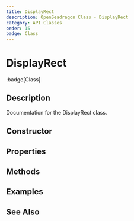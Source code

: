 ```yaml
---
title: DisplayRect
description: OpenSeadragon Class - DisplayRect
category: API Classes
order: 15
badge: Class
---
```


# DisplayRect

:badge[Class]

## Description

Documentation for the DisplayRect class.

## Constructor

## Properties

## Methods

## Examples

## See Also
